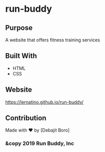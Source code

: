 # run-buddy

## Purpose 
A website that offers fitness training services

## Built With 
* HTML
* CSS

## Website 
https://lernatino.github.io/run-buddy/

## Contribution
Made with ❤️ by [Debajit Boro]

### &copy 2019 Run Buddy, Inc
